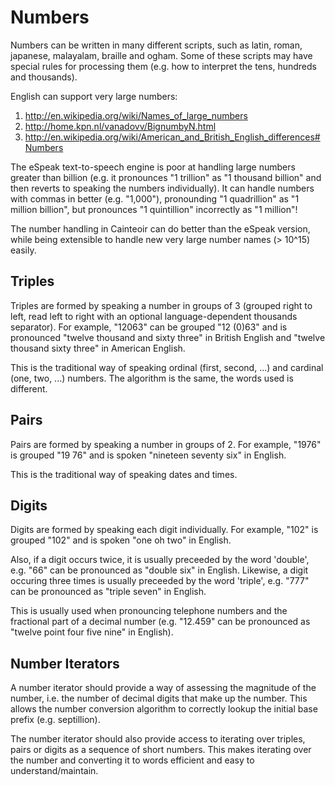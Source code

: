 # Numbers

Numbers can be written in many different scripts, such as latin, roman,
japanese, malayalam, braille and ogham. Some of these scripts may have
special rules for processing them (e.g. how to interpret the tens, hundreds
and thousands).

English can support very large numbers:

  1.  http://en.wikipedia.org/wiki/Names_of_large_numbers
  2.  http://home.kpn.nl/vanadovv/BignumbyN.html
  3.  http://en.wikipedia.org/wiki/American_and_British_English_differences#Numbers

The eSpeak text-to-speech engine is poor at handling large numbers greater
than billion (e.g. it pronounces "1 trillion" as "1 thousand billion" and
then reverts to speaking the numbers individually). It can handle numbers
with commas in better (e.g. "1,000"), pronounding "1 quadrillion" as
"1 million billion", but pronounces "1 quintillion" incorrectly as
"1 million"!

The number handling in Cainteoir can do better than the eSpeak version,
while being extensible to handle new very large number names (> 10^15)
easily.

## Triples

Triples are formed by speaking a number in groups of 3 (grouped right
to left, read left to right with an optional language-dependent
thousands separator). For example, "12063" can be grouped "12 (0)63"
and is pronounced "twelve thousand and sixty three" in British
English and "twelve thousand sixty three" in American English.

This is the traditional way of speaking ordinal (first, second, ...)
and cardinal (one, two, ...) numbers. The algorithm is the same, the
words used is different.

## Pairs

Pairs are formed by speaking a number in groups of 2. For example,
"1976" is grouped "19 76" and is spoken "nineteen seventy six" in
English.

This is the traditional way of speaking dates and times.

## Digits

Digits are formed by speaking each digit individually. For example,
"102" is grouped "102" and is spoken "one oh two" in English.

Also, if a digit occurs twice, it is usually preceeded by the word
'double', e.g. "66" can be pronounced as "double six" in English.
Likewise, a digit occuring three times is usually preceeded by the
word 'triple', e.g. "777" can be pronounced as "triple seven" in
English.

This is usually used when pronouncing telephone numbers and the
fractional part of a decimal number (e.g. "12.459" can be
pronounced as "twelve point four five nine" in English).

## Number Iterators

A number iterator should provide a way of assessing the magnitude
of the number, i.e. the number of decimal digits that make up the
number. This allows the number conversion algorithm to correctly
lookup the initial base prefix (e.g. septillion).

The number iterator should also provide access to iterating over
triples, pairs or digits as a sequence of short numbers. This
makes iterating over the number and converting it to words
efficient and easy to understand/maintain.
